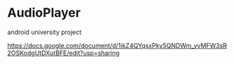 # AudioPlayer
android
university project

https://docs.google.com/document/d/1ikZ4QYqsxPky5QNDWm_vvMFW3sR2OSKodgUtDXutBFE/edit?usp=sharing
